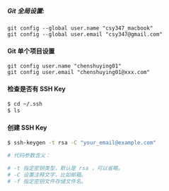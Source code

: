 
##### Git 全局设置:

``` shell
git config --global user.name "csy347_macbook"
git config --global user.email "csy347@gmail.com"
```

#### Git 单个项目设置

``` shell
git config user.name "chenshuying01"
git config user.email "chenshuying01@xxx.com"
```

#### 检查是否有 SSH Key

``` bash
$ cd ~/.ssh
$ ls
```

#### 创建 SSH Key

``` bash
$ ssh-keygen -t rsa -C "your_email@example.com"

# 代码参数含义：

# -t 指定密钥类型，默认是 rsa ，可以省略。
# -C 设置注释文字，比如邮箱。
# -f 指定密钥文件存储文件名。
```

